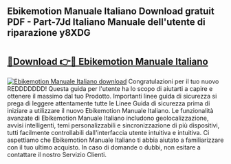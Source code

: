 ## Ebikemotion Manuale Italiano Download gratuit PDF - Part-7Jd Italiano Manuale dell'utente di riparazione y8XDG

# <h2><a href="http://dfb9p83.blite.top/?on=Ebikemotion+Manuale+Italiano">🔗Download 👉🔴 Ebikemotion Manuale Italiano</a></h2>

[![Ebikemotion Manuale Italiano download](https://i.imgur.com/lujVjoI.png)](http://dfb9p83.blite.top/?on=Ebikemotion+Manuale+Italiano)
Congratulazioni per il tuo nuovo REDDDDDDD! Questa guida per l'utente ha lo scopo di aiutarti a capire e ottenere il massimo dal tuo Prodotto. Importanti linee guida di sicurezza si prega di leggere attentamente tutte le Linee Guida di sicurezza prima di iniziare a utilizzare il nuovo Ebikemotion Manuale Italiano. Le funzionalità avanzate di Ebikemotion Manuale Italiano includono geolocalizzazione, avvisi intelligenti, temi personalizzabili e sincronizzazione di più dispositivi, tutti facilmente controllabili dall'interfaccia utente intuitiva e intuitiva. Ci aspettiamo che Ebikemotion Manuale Italiano ti abbia aiutato a familiarizzare con il tuo ultimo acquisto. In caso di domande o dubbi, non esitare a contattare il nostro Servizio Clienti.
